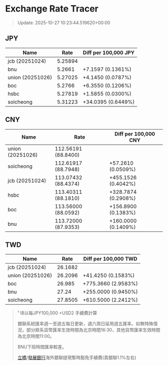 # Exchange Rate Tracer

> Update: 2025-10-27 10:23:44.519620+00:00

## JPY

| Name             |    Rate | Diff per 100,000 JPY   |
|------------------|---------|------------------------|
| jcb (20251024)   | 5.25894 |                        |
| bnu              | 5.2661  | +7.1597 (0.1361%)      |
| union (20251026) | 5.27025 | +4.1450 (0.0787%)      |
| boc              | 5.2766  | +6.3550 (0.1206%)      |
| hsbc             | 5.27819 | +1.5855 (0.0300%)      |
| soicheong        | 5.31223 | +34.0395 (0.6449%)     |

## CNY

| Name             | Rate                | Diff per 100,000 CNY   |
|------------------|---------------------|------------------------|
| union (20251026) | 112.56191	(88.8400) |                        |
| soicheong        | 112.61917	(88.7948) | +57.2610 (0.0509%)     |
| jcb (20251024)   | 113.07432	(88.4374) | +455.1526 (0.4042%)    |
| hsbc             | 113.40311	(88.1810) | +328.7874 (0.2908%)    |
| boc              | 113.56000	(88.0592) | +156.8900 (0.1383%)    |
| bnu              | 113.72000	(87.9353) | +160.0000 (0.1409%)    |

## TWD

| Name             |    Rate | Diff per 100,000 TWD   |
|------------------|---------|------------------------|
| jcb (20251024)   | 26.1682 |                        |
| union (20251026) | 26.2096 | +41.4250 (0.1583%)     |
| boc              | 26.985  | +775.3660 (2.9583%)    |
| bnu              | 27.24   | +255.0000 (0.9450%)    |
| soicheong        | 27.8505 | +610.5000 (2.2412%)    |


> ¹ IB以每JPY100,000 +USD2 手續費計算
>
> 銀聯系統匯率週一至週五每日更新，週六周日延用週五匯率。如無特殊情況，部分歐系貨幣匯率生效時間為北京時間16:30，其他貨幣匯率生效時間為北京時間11:00。
>
> BNU下班時間匯率較差。
>
> [立橋](https://www.wlbank.com.mo/uploads/ueditor/file/20181211/1544536513900230.pdf)/[發展銀行](https://www.mdb.com.mo/Service_Charges_20230728.pdf)海外銀聯提現暫時豁免手續費(貴銀聯1.1%左右)

